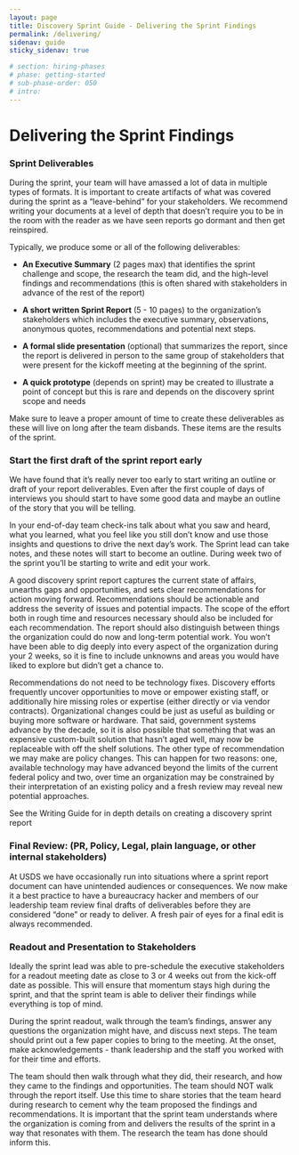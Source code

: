 ```yaml
---
layout: page
title: Discovery Sprint Guide - Delivering the Sprint Findings
permalink: /delivering/
sidenav: guide
sticky_sidenav: true

# section: hiring-phases
# phase: getting-started
# sub-phase-order: 050
# intro: 
---
```


# Delivering the Sprint Findings

### Sprint Deliverables
During the sprint, your team will have amassed a lot of data in multiple types of formats. It is important to create artifacts of what was covered during the sprint as a “leave-behind” for your stakeholders. We recommend writing your documents at a level of depth that doesn’t require you to be in the room with the reader as we have seen reports go dormant and then get reinspired. 

Typically, we produce some or all of the following deliverables:

- **An Executive Summary** (2 pages max) that identifies the sprint challenge and scope, the research the team did, and the high-level findings and recommendations (this is often shared with stakeholders in advance of the rest of the report)

- **A short written Sprint Report** (5 - 10 pages) to the organization’s stakeholders which includes the executive summary, observations, anonymous quotes, recommendations and potential next steps. 

- **A formal slide presentation** (optional) that summarizes the report, since the report is delivered in person to the same group of stakeholders that were present for the kickoff meeting at the beginning of the sprint. 

- **A quick prototype** (depends on sprint) may be created to illustrate a point of concept but this is rare and depends on the discovery sprint scope and needs 

Make sure to leave a proper amount of time to create these deliverables as these will live on long after the team disbands. These items are the results of the sprint.

### Start the first draft of the sprint report early

We have found that it’s really never too early to start writing an outline or draft of your report deliverables. Even after the first couple of days of interviews you should start to have some good data and maybe an outline of the story that you will be telling. 

In your end-of-day team check-ins talk about what you saw and heard, what you learned, what you feel like you still don’t know and use those insights and questions to drive the next day’s work. The Sprint lead can take notes, and these notes will start to become an outline. During week two of the sprint you’ll be starting to write and edit your work. 

A good discovery sprint report captures the current state of affairs, unearths gaps and opportunities, and sets clear recommendations for action moving forward. Recommendations should be actionable and address the severity of issues and potential impacts. The scope of the effort both in rough time and resources necessary should also be included for each recommendation. The report should also distinguish between things the organization could do now and long-term potential work. You won’t have been able to dig deeply into every aspect of the organization during your 2 weeks, so it is fine to include unknowns and areas you would have liked to explore but didn’t get a chance to. 
 
Recommendations do not need to be technology fixes. Discovery efforts frequently uncover opportunities to move or empower existing staff, or additionally hire missing roles or expertise (either directly or via vendor contracts). Organizational changes could be just as useful as building or buying more software or hardware. That said, government systems advance by the decade, so it is also possible that something that was an expensive custom-built solution that hasn’t aged well, may now be replaceable with off the shelf solutions. The other type of recommendation we may make are policy changes. This can happen for two reasons: one, available technology may have advanced beyond the limits of the current federal policy and two, over time an organization may be constrained by their interpretation of an existing policy and a fresh review may reveal new potential approaches.

See the Writing Guide for in depth details on creating a discovery sprint report

### Final Review: (PR, Policy, Legal, plain language, or other internal stakeholders) 

At USDS we have occasionally run into situations where a sprint report document can have unintended audiences or consequences. We now make it a best practice to have a bureaucracy hacker and members of our leadership team review final drafts of deliverables before they are considered “done” or ready to deliver. A fresh pair of eyes for a final edit is always recommended. 

### Readout and Presentation to Stakeholders
Ideally the sprint lead was able to pre-schedule the executive stakeholders for a readout meeting date as close to 3 or 4 weeks out from the kick-off date as possible. This will ensure that momentum stays high during the sprint, and that the sprint team is able to deliver their findings while everything is top of mind. 
 
During the sprint readout, walk through the team’s findings, answer any questions the organization might have, and discuss next steps. The team should print out a few paper copies to bring to the meeting. At the onset, make acknowledgements - thank leadership and the staff you worked with for their time and efforts. 
 
The team should then walk through what they did, their research, and how they came to the findings and opportunities. The team should NOT walk through the report itself. Use this time to share stories that the team heard during research to cement why the team proposed the findings and recommendations. It is important that the sprint team understands where the organization is coming from and delivers the results of the sprint in a way that resonates with them. The research the team has done should inform this. 

